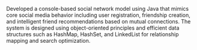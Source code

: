 Developed a console-based social network model using Java that mimics core social media behavior including user registration, friendship creation, and intelligent friend recommendations based on mutual connections. The system is designed using object-oriented principles and efficient data structures such as HashMap, HashSet, and LinkedList for relationship mapping and search optimization.
